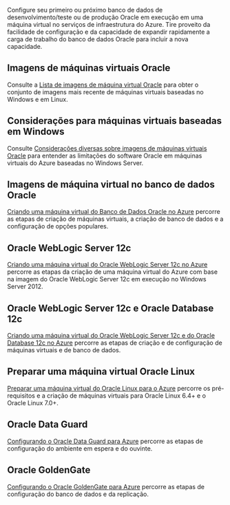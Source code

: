 
 

Configure seu primeiro ou próximo banco de dados de desenvolvimento/teste ou de produção Oracle em execução em uma máquina virtual no serviços de infraestrutura do Azure. Tire proveito da facilidade de configuração e da capacidade de expandir rapidamente a carga de trabalho do banco de dados Oracle para incluir a nova capacidade.

## Imagens de máquinas virtuais Oracle

Consulte a [Lista de imagens de máquina virtual Oracle](../articles/virtual-machines/virtual-machines-linux-classic-oracle-images.md) para obter o conjunto de imagens mais recente de máquinas virtuais baseadas no Windows e em Linux.

## Considerações para máquinas virtuais baseadas em Windows

Consulte [Considerações diversas sobre imagens de máquinas virtuais Oracle](../articles/virtual-machines/virtual-machines-windows-classic-oracle-considerations.md) para entender as limitações do software Oracle em máquinas virtuais do Azure baseadas no Windows Server.

## Imagens de máquina virtual no banco de dados Oracle

[Criando uma máquina virtual do Banco de Dados Oracle no Azure](../articles/virtual-machines/virtual-machines-windows-classic-create-oracle-database.md) percorre as etapas de criação de máquinas virtuais, a criação de banco de dados e a configuração de opções populares.

## Oracle WebLogic Server 12c

[Criando uma máquina virtual do Oracle WebLogic Server 12c no Azure](../articles/virtual-machines/virtual-machines-windows-create-oracle-weblogic-server-12c.md) percorre as etapas da criação de uma máquina virtual do Azure com base na imagem do Oracle WebLogic Server 12c em execução no Windows Server 2012.

## Oracle WebLogic Server 12c e Oracle Database 12c

[Criando uma máquina virtual do Oracle WebLogic Server 12c e do Oracle Database 12c no Azure](../articles/virtual-machines/virtual-machines-windows-create-oracle-weblogic-server-12c-database.md) percorre as etapas de criação e de configuração de máquinas virtuais e de banco de dados.

## Preparar uma máquina virtual Oracle Linux

[Preparar uma máquina virtual do Oracle Linux para o Azure](../articles/virtual-machines/virtual-machines-linux-prepare-oracle.md) percorre os pré-requisitos e a criação de máquinas virtuais para Oracle Linux 6.4+ e o Oracle Linux 7.0+.

## Oracle Data Guard

[Configurando o Oracle Data Guard para Azure](../articles/virtual-machines/virtual-machines-windows-classic-configure-oracle-data-guard.md) percorre as etapas de configuração do ambiente em espera e do ouvinte.

## Oracle GoldenGate

[Configurando o Oracle GoldenGate para Azure](../articles/virtual-machines/virtual-machines-windows-classic-configure-oracle-goldengate.md) percorre as etapas de configuração do banco de dados e da replicação.

<!---HONumber=AcomDC_0323_2016-->
